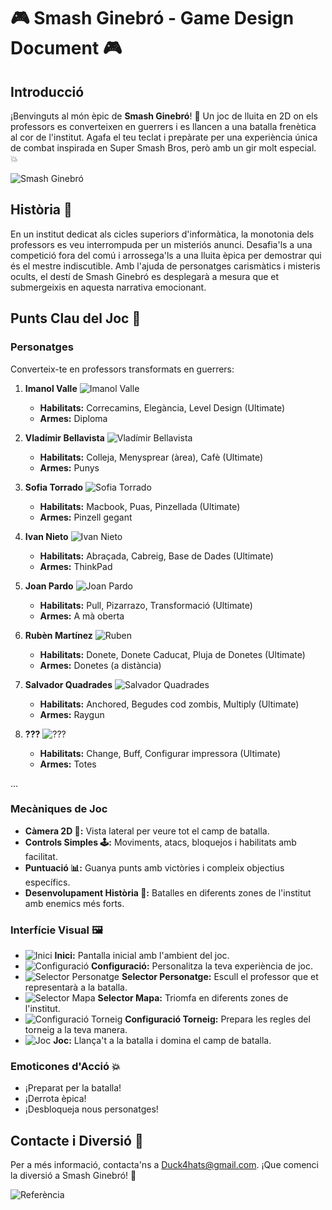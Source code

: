 # 🎮 **Smash Ginebró - Game Design Document** 🎮

## **Introducció**
¡Benvinguts al món èpic de **Smash Ginebró**! 🌟 Un joc de lluita en 2D on els professors es converteixen en guerrers i es llancen a una batalla frenètica al cor de l'institut. Agafa el teu teclat i prepàrate per una experiència única de combat inspirada en Super Smash Bros, però amb un gir molt especial. 💥

![Smash Ginebró](./img/Smash-Ginebro.jpg)

## **Història 📜**
En un institut dedicat als cicles superiors d'informàtica, la monotonia dels professors es veu interrompuda per un misteriós anunci. Desafia'ls a una competició fora del comú i arrossega'ls a una lluita èpica per demostrar qui és el mestre indiscutible. Amb l'ajuda de personatges carismàtics i misteris ocults, el destí de Smash Ginebró es desplegarà a mesura que et submergeixis en aquesta narrativa emocionant.

## **Punts Clau del Joc 🎯**

### **Personatges**
Converteix-te en professors transformats en guerrers:

1. **Imanol Valle**
  ![Imanol Valle](./Projecte-GameDesign/x400/Personatges/imanol-400.png)
   - **Habilitats:** Correcamins, Elegància, Level Design (Ultimate)
   - **Armes:** Diploma

2. **Vladímir Bellavista**
  ![Vladímir Bellavista](./Projecte-GameDesign/x400/Personatges/vladi-400.png)
   - **Habilitats:** Colleja, Menysprear (àrea), Cafè (Ultimate)
   - **Armes:** Punys

3. **Sofia Torrado**
  ![Sofia Torrado](./Projecte-GameDesign/x400/Personatges/sofia-400.png)
   - **Habilitats:** Macbook, Puas, Pinzellada (Ultimate)
   - **Armes:** Pinzell gegant

4. **Ivan Nieto**
![Ivan Nieto](./Projecte-GameDesign/x400/Personatges/Ivan-400.png)
   - **Habilitats:** Abraçada, Cabreig, Base de Dades (Ultimate)
   - **Armes:** ThinkPad

5. **Joan Pardo**
![Joan Pardo](./Projecte-GameDesign/x400/Personatges/joan-400.png)
   - **Habilitats:** Pull, Pizarrazo, Transformació (Ultimate)
   - **Armes:** A mà oberta

6. **Rubèn Martínez**
![Ruben](./Projecte-GameDesign/x400/Personatges/ruben-400.png)
   - **Habilitats:** Donete, Donete Caducat, Pluja de Donetes (Ultimate)
   - **Armes:** Donetes (a distància)

7. **Salvador Quadrades**
  ![Salvador Quadrades](./Projecte-GameDesign/x400/Personatges/salva-400.png)
   - **Habilitats:** Anchored, Begudes cod zombis, Multiply (Ultimate)
   - **Armes:** Raygun

8. **???**
![???](./Projecte-GameDesign/x400/Personatges/???-400.png)
   - **Habilitats:** Change, Buff, Configurar impressora (Ultimate)
   - **Armes:** Totes


...

### **Mecàniques de Joc**
- **Càmera 2D 🎥:** Vista lateral per veure tot el camp de batalla.
- **Controls Simples 🕹️:** Moviments, atacs, bloquejos i habilitats amb facilitat.
- **Puntuació 📊:** Guanya punts amb victòries i compleix objectius específics.
- **Desenvolupament Història 📖:** Batalles en diferents zones de l'institut amb enemics més forts.

### **Interfície Visual 🖼️**
- ![Inici](imatge_url) **Inici:** Pantalla inicial amb l'ambient del joc.
- ![Configuració](imatge_url) **Configuració:** Personalitza la teva experiència de joc.
- ![Selector Personatge](imatge_url) **Selector Personatge:** Escull el professor que et representarà a la batalla.
- ![Selector Mapa](imatge_url) **Selector Mapa:** Triomfa en diferents zones de l'institut.
- ![Configuració Torneig](imatge_url) **Configuració Torneig:** Prepara les regles del torneig a la teva manera.
- ![Joc](imatge_url) **Joc:** Llança't a la batalla i domina el camp de batalla.

### **Emoticones d'Acció 💥**
- ¡Preparat per la batalla!
- ¡Derrota èpica!
- ¡Desbloqueja nous personatges!

## **Contacte i Diversió 🚀**
Per a més informació, contacta'ns a [Duck4hats@gmail.com](mailto:duck4hats@gmail.com). ¡Que comenci la diversió a Smash Ginebró! 🌟

![Referència](https://github.com/L4igi/PlatformFighterGodot)
